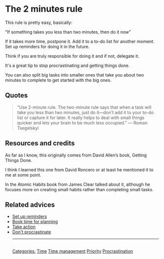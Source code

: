 # The 2 minutes rule

This rule is pretty easy, basically:

"If something takes you less than two minutes, then do it now"

If it takes more time, postpone it. Add it to a to-do list for another moment. Set up reminders for doing it in the future.

Think if you are truly responsible for doing it and if not, delegate it.

It's a great tip to stop procrastinating and getting things done.

You can also split big tasks into smaller ones that take you about two minutes to complete to get started with the big ones.

## Quotes

> “Use 2-minute rule. The two-minute rule says that when a task will take you less than two minutes, just do it—don’t add it to your to-do list or capture it for later. It really helps to deal with small things quicker and lets your brain to be much less occupied.” — Roman Tsegelskyi

## Resources and credits

As far as I know, this originally comes from David Allen’s book, Getting Things Done.

I think I learned this one from David Roncero or at least he mentioned it to me at some point.

In the Atomic Habits book from James Clear talked about it, although he focuses more on creating small habits rather than completing small tasks.

## Related advices

- [Set up reminders](../Set%20up%20reminders/index.md)
- [Book time for planning](../Book%20time%20for%20planning/index.md)
- [Take action](../Take%20action/index.md)
- [Don't procrastinate](../Don't%20procrastinate/index.md)<hr/><br/>[Categories:](../Categories/index.md) [Time](../Categories/Time.md) [Time management](../Categories/Time%20management.md) [Priority](../Categories/Priority.md) [Procrastination](../Categories/Procrastination.md)